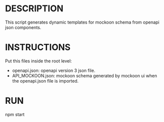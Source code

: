 # DESCRIPTION

This script generates dynamic templates for mockoon schema from openapi json components. 

# INSTRUCTIONS
Put this files inside the root level:
- openapi.json: openapi version 3 json file.
- API_MOCKOON.json: mockoon schema generated by mockoon ui when the openapi.json file is imported.


# RUN
npm start
